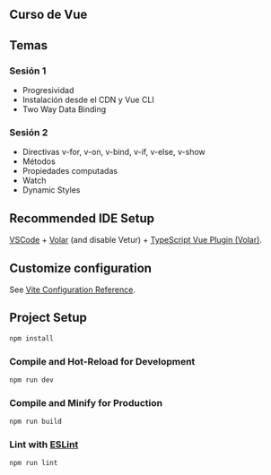 ## Curso de Vue

## Temas

### Sesión 1
- Progresividad
- Instalación desde el CDN y Vue CLI
- Two Way Data Binding

### Sesión 2
- Directivas v-for, v-on, v-bind, v-if, v-else, v-show
- Métodos
- Propiedades computadas
- Watch
- Dynamic Styles

## Recommended IDE Setup

[VSCode](https://code.visualstudio.com/) + [Volar](https://marketplace.visualstudio.com/items?itemName=Vue.volar) (and disable Vetur) + [TypeScript Vue Plugin (Volar)](https://marketplace.visualstudio.com/items?itemName=Vue.vscode-typescript-vue-plugin).

## Customize configuration

See [Vite Configuration Reference](https://vitejs.dev/config/).

## Project Setup

```sh
npm install
```

### Compile and Hot-Reload for Development

```sh
npm run dev
```

### Compile and Minify for Production

```sh
npm run build
```

### Lint with [ESLint](https://eslint.org/)

```sh
npm run lint
```
